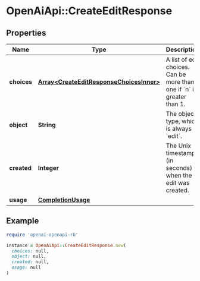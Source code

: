 # OpenAiApi::CreateEditResponse

## Properties

| Name | Type | Description | Notes |
| ---- | ---- | ----------- | ----- |
| **choices** | [**Array&lt;CreateEditResponseChoicesInner&gt;**](CreateEditResponseChoicesInner.md) | A list of edit choices. Can be more than one if &#x60;n&#x60; is greater than 1. |  |
| **object** | **String** | The object type, which is always &#x60;edit&#x60;. |  |
| **created** | **Integer** | The Unix timestamp (in seconds) of when the edit was created. |  |
| **usage** | [**CompletionUsage**](CompletionUsage.md) |  |  |

## Example

```ruby
require 'openai-openapi-rb'

instance = OpenAiApi::CreateEditResponse.new(
  choices: null,
  object: null,
  created: null,
  usage: null
)
```

